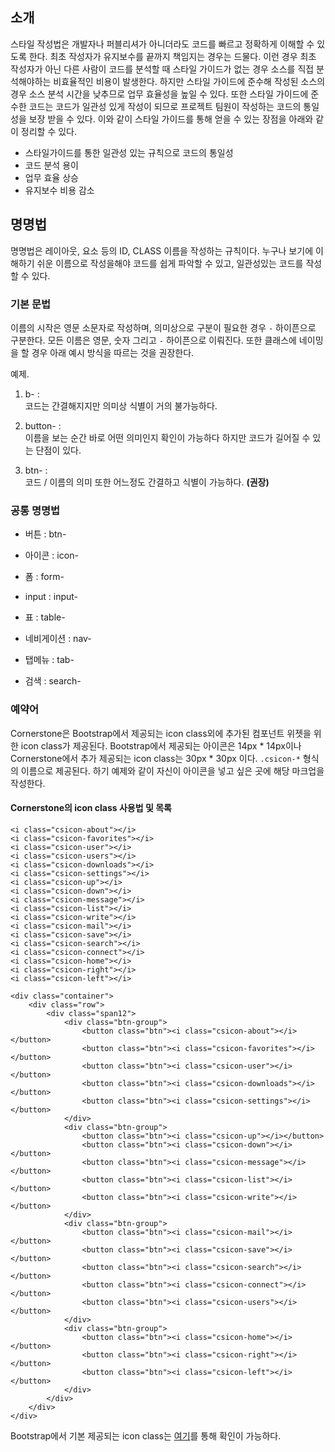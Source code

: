<!--
{
	"id": 15,
	"title": "소개",
	"outline": "스타일 작성법은 개발자나 퍼블리셔가 아니더라도 코드를 빠르고 정확하게 이해할 수 있도록 한다. 최초 작성자가 유지보수를 끝까지 책임지는 경우는 드물다. 이런 경우 최초 작성자가 아닌 다른 사람이 코드를 분석할 때 스타일 가이드가 없는 경우 소스를 직접 분석해야하는 비효율적인 비용이 발생한다. 하지만 스타일 가이드에 준수해 작성된 소스의 경우 소스 분석 시간을 낮추므로 업무 효율성을 높일 수 있다...",
	"tags": ["style"],
	"section": "Style",
	"order": [3, 1],
	"thumbnail": "3. Style.png"
}
-->

소개
---
스타일 작성법은 개발자나 퍼블리셔가 아니더라도 코드를 빠르고 정확하게 이해할 수 있도록 한다. 최초 작성자가 유지보수를 끝까지 책임지는 경우는 드물다. 이런 경우 최초 작성자가 아닌 다른 사람이 코드를 분석할 때 스타일 가이드가 없는 경우 소스를 직접 분석해야하는 비효율적인 비용이 발생한다. 하지만 스타일 가이드에 준수해 작성된 소스의 경우 소스 분석 시간을 낮추므로 업무 효율성을 높일 수 있다. 또한 스타일 가이드에 준수한 코드는 코드가 일관성 있게 작성이 되므로 프로젝트 팀원이 작성하는 코드의 통일성을 보장 받을 수 있다. 이와 같이 스타일 가이드를 통해 얻을 수 있는 장점을 아래와 같이 정리할 수 있다.

* 스타일가이드를 통한 일관성 있는 규칙으로 코드의 통일성
* 코드 분석 용이
* 업무 효율 상승
* 유지보수 비용 감소

명명법
-----

명명법은 레이아웃, 요소 등의 ID, CLASS 이름을 작성하는 규칙이다. 누구나 보기에 이해하기 쉬운 이름으로 작성을해야 코드를 쉽게 파악할 수 있고, 일관성있는 코드를 작성할 수 있다.

### 기본 문법

이름의 시작은 영문 소문자로 작성하며, 의미상으로 구분이 필요한 경우 `-` 하이픈으로 구분한다. 모든 이름은 영문, 숫자 그리고 `-` 하이픈으로 이뤄진다. 또한 클래스에 네이밍을 할 경우 아래 예시 방식을 따르는 것을 권장한다. 

예제.

1. b- :  
코드는 간결해지지만 의미상 식별이 거의 불가능하다.

1. button- :  
이름을 보는 순간 바로 어떤 의미인지 확인이 가능하다 하지만 코드가 길어질 수 있는 단점이 있다.

1. btn- :  
코드 / 이름의 의미 또한 어느정도 간결하고 식별이 가능하다. **(권장)**

### 공통 명명법
			
- 버튼 : btn-

- 아이콘 : icon-
			
- 폼 : form-

- input : input-

- 표 : table-

- 네비게이션 : nav-	

- 탭메뉴 : tab-

- 검색 : search-


### 예약어

Cornerstone은 Bootstrap에서 제공되는 icon class외에 추가된 컴포넌트 위젯을 위한 icon class가 제공된다. Bootstrap에서 제공되는 아이콘은 14px * 14px이나 Cornerstone에서 추가 제공되는 icon class는 30px * 30px 이다. `.csicon-*` 형식의 이름으로 제공된다. 하기 예제와 같이 자신이 아이콘을 넣고 싶은 곳에 해당 마크업을 작성한다.

#### Cornerstone의 icon class 사용법 및 목록 ####

```
<i class="csicon-about"></i>
<i class="csicon-favorites"></i>
<i class="csicon-user"></i>
<i class="csicon-users"></i>
<i class="csicon-downloads"></i>
<i class="csicon-settings"></i>
<i class="csicon-up"></i>
<i class="csicon-down"></i>
<i class="csicon-message"></i>
<i class="csicon-list"></i>
<i class="csicon-write"></i>
<i class="csicon-mail"></i>
<i class="csicon-save"></i>
<i class="csicon-search"></i>
<i class="csicon-connect"></i>
<i class="csicon-home"></i>
<i class="csicon-right"></i>
<i class="csicon-left"></i>
```

```cm
<div class="container">
	<div class="row">
		<div class="span12">
			<div class="btn-group">
				<button class="btn"><i class="csicon-about"></i></button>
				<button class="btn"><i class="csicon-favorites"></i></button>
				<button class="btn"><i class="csicon-user"></i></button>
				<button class="btn"><i class="csicon-downloads"></i></button>
				<button class="btn"><i class="csicon-settings"></i></button>
			</div>
			<div class="btn-group">
				<button class="btn"><i class="csicon-up"></i></button>
				<button class="btn"><i class="csicon-down"></i></button>
				<button class="btn"><i class="csicon-message"></i></button>
				<button class="btn"><i class="csicon-list"></i></button>
				<button class="btn"><i class="csicon-write"></i></button>
			</div>
			<div class="btn-group">
				<button class="btn"><i class="csicon-mail"></i></button>
				<button class="btn"><i class="csicon-save"></i></button>
				<button class="btn"><i class="csicon-search"></i></button>
				<button class="btn"><i class="csicon-connect"></i></button>
				<button class="btn"><i class="csicon-users"></i></button>
			</div>
			<div class="btn-group">
				<button class="btn"><i class="csicon-home"></i></button>
				<button class="btn"><i class="csicon-right"></i></button>
				<button class="btn"><i class="csicon-left"></i></button>
			</div>
		</div>
	</div>
</div>
```

Bootstrap에서 기본 제공되는 icon class는 [여기](http://twitter.github.com/bootstrap/base-css.html#icons)를 통해 확인이 가능하다.